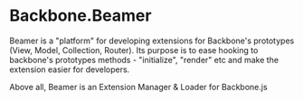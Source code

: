 Backbone.Beamer
===============
Beamer is a "platform" for developing extensions for Backbone's prototypes (View, Model, Collection, Router).
Its purpose is to ease hooking to backbone's prototypes methods - "initialize", "render" etc and make the extension easier for developers.

Above all, Beamer is an Extension Manager &amp; Loader for Backbone.js

